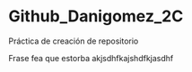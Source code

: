 # Github_Danigomez_2C
Práctica de creación de repositorio

Frase fea que estorba akjsdhfkajshdfkjasdhf
